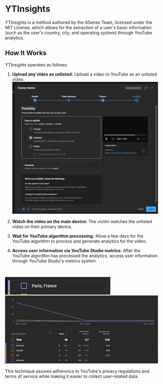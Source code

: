 # YTInsights

YTInsights is a method authored by the ASense Team, licensed under the MIT License, which allows for the extraction of a user's basic information (such as the user's country, city, and operating system) through YouTube analytics.

## How It Works

YTInsights operates as follows:

1. **Upload any video as unlisted:** Upload a video to YouTube as an unlisted video.
![Screenshot of YouTube's Upload Popup](https://github.com/ASenseHD/YTInsights/blob/main/Images/Upload.png?raw=true)

3. **Watch the video on the main device:** The victim watches the unlisted video on their primary device.
4. **Wait for YouTube algorithm processing:** Allow a few days for the YouTube algorithm to process and generate analytics for the video.
5. **Access user information via YouTube Studio metrics:** After the YouTube algorithm has processed the analytics, access user information through YouTube Studio's metrics system.

<br>

![Screenshot of the uploaded video's Metrics (Country and City)](https://github.com/ASenseHD/YTInsights/blob/main/Images/Data1.png?raw=true)
![Screenshot of the uploaded video's Metrics (Operating System)](https://github.com/ASenseHD/YTInsights/blob/main/Images/Data2.png?raw=true)

This technique assures adherence to YouTube's privacy regulations and terms of service while making it easier to collect user-related data.
